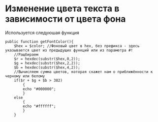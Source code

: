 # Изменение цвета текста в зависимости от цвета фона
Используется следуюшая функция

```
public function getFontColor(){
	$hex = $color; //Фоновый цвет в hex, без префикса - здесь указывается цвет из предыдущих функций или из параметра #!
	//Ращбираем 
	$r = hexdec(substr($hex,0,2));
	$g = hexdec(substr($hex,2,2));
	$b = hexdec(substr($hex,4,2));
	//Вычисляем сумма цветов, которая скажет нам о приближённости к черному или белому 
	if($r + $g + $b > 382)
		{
    	echo "#000000";
		}
	else
		{
		echo "#ffffff";
		}
	}
```
